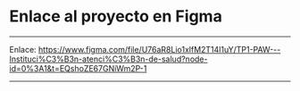 
# Enlace al proyecto en Figma

---------------------------------------------

  Enlace: https://www.figma.com/file/U76aR8Lio1xlfM2T14l1uY/TP1-PAW---Instituci%C3%B3n-atenci%C3%B3n-de-salud?node-id=0%3A1&t=EQshoZE67GNiWm2P-1
  
---------------------------------------------
